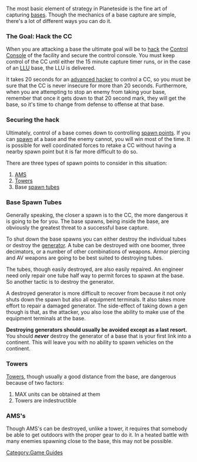 The most basic element of strategy in Planeteside is the fine art of
capturing [bases](Facilities.md). Though the mechanics of a base
capture are simple, there's a lot of different ways you can do it.

<h3>

The Goal: Hack the CC

</h3>

When you are attacking a base the ultimate goal will be to
[hack](Hack.md) the [Control
Console](Control_Console.md) of the facility and secure the
control console. You must keep control of the CC until either the 15
minute capture timer runs, or in the case of an [LLU](Lattice_Logic_Unit.md)
base, the LLU is delivered.

It takes 20 seconds for an [advanced
hacker](Advanced_Hacking.md) to control a CC, so you must be
sure that the CC is never insecure for more than 20 seconds.
Furthermore, when you are attempting to stop an enemy from taking your
base, remember that once it gets down to that 20 second mark, they will
get the base, so it's time to change from defense to offense at that
base.

<h3>

Securing the hack

</h3>

Ultimately, control of a base comes down to controlling [spawn
points](spawn_point.md). If you can [spawn](Spawn.md) at
a base and the enemy cannot, you will win most of the time. It is
possible for well coordinated forces to retake a CC without having a
nearby spawn point but it is far more difficult to do so.

There are three types of spawn points to consider in this situation:

1. [AMS](Advanced_Mobile_Station.md)
2. [Towers](Towers.md)
3. Base [spawn tubes](Respawn_Tube.md)

<h3>

Base Spawn Tubes

</h3>

Generally speaking, the closer a spawn is to the CC, the more dangerous
it is going to be for you. The base spawns, being inside the base, are
obviously the greatest threat to a successful base capture.

To shut down the base spawns you can either destroy the individual tubes
or destroy the [generator](Generator.md). A tube can be
destroyed with one boomer, three decimators, or a number of other
combinations of weapons. Armor piercing and AV weapons are going to be
best suited to destroying tubes.

The tubes, though easily destroyed, are also easily repaired. An
engineer need only repair one tube half way to permit forces to spawn at
the base. So another tactic is to destroy the generator.

A destroyed generator is more difficult to recover from because it not
only shuts down the spawn but also all equipment terminals. It also
takes more effort to repair a damaged generator. The side-effect of
taking down a gen though is that, as the attacker, you also lose the
ability to make use of the equipment terminals at the base.

<b>Destroying generators should usually be avoided except as a last
resort.</b> You should <b><i>never</i></b> destroy the generator of a
base that is your first link into a continent. This will leave you with
no ability to spawn vehicles on the continent.

<h3>

Towers

</h3>

[Towers](Towers.md), though usually a good distance from the
base, are dangerous because of two factors:

1. MAX units can be obtained at them
2. Towers are indestructible

<h3>

AMS's

</h3>

Though AMS's can be destroyed, unlike a tower, it requires that somebody
be able to get outdoors with the proper gear to do it. In a heated
battle with many enemies spawning close to the base, this may not be
possible.

[Category:Game Guides](Category:Game_Guides.md)
